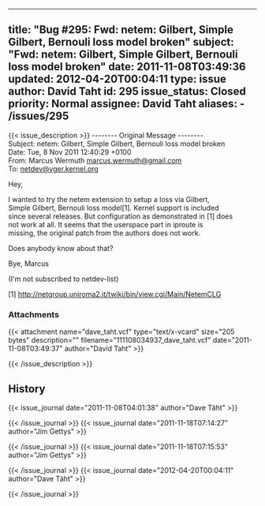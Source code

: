 
---
title: "Bug #295: Fwd: netem: Gilbert, Simple Gilbert, Bernouli loss model broken"
subject: "Fwd: netem: Gilbert, Simple Gilbert, Bernouli loss model broken"
date: 2011-11-08T03:49:36
updated: 2012-04-20T00:04:11
type: issue
author: David Taht
id: 295
issue_status: Closed
priority: Normal
assignee: David Taht
aliases:
    - /issues/295
---

{{< issue_description >}}
-------- Original Message --------\
Subject: netem: Gilbert, Simple Gilbert, Bernouli loss model broken\
Date: Tue, 8 Nov 2011 12:40:29 +0100\
From: Marcus Wermuth <marcus.wermuth@gmail.com>\
To: netdev@vger.kernel.org

Hey,

I wanted to try the netem extension to setup a loss via Gilbert,\
Simple Gilbert, Bernouli loss model\[1\]. Kernel support is included\
since several releases. But configuration as demonstrated in \[1\] does\
not work at all. It seems that the userspace part in iproute is\
missing, the original patch from the authors does not work.

Does anybody know about that?

Bye, Marcus

(I'm not subscribed to netdev-list)

\[1\] http://netgroup.uniroma2.it/twiki/bin/view.cgi/Main/NetemCLG

### Attachments
{{< attachment name="dave_taht.vcf" type="text/x-vcard" size="205 bytes" description="" filename="111108034937_dave_taht.vcf" date="2011-11-08T03:49:37" author="David Taht" >}}

{{< /issue_description >}}

## History
{{< issue_journal date="2011-11-08T04:01:38" author="Dave Täht" >}}

{{< /issue_journal >}}
{{< issue_journal date="2011-11-18T07:14:27" author="Jim Gettys" >}}

{{< /issue_journal >}}
{{< issue_journal date="2011-11-18T07:15:53" author="Jim Gettys" >}}

{{< /issue_journal >}}
{{< issue_journal date="2012-04-20T00:04:11" author="Dave Täht" >}}

{{< /issue_journal >}}

